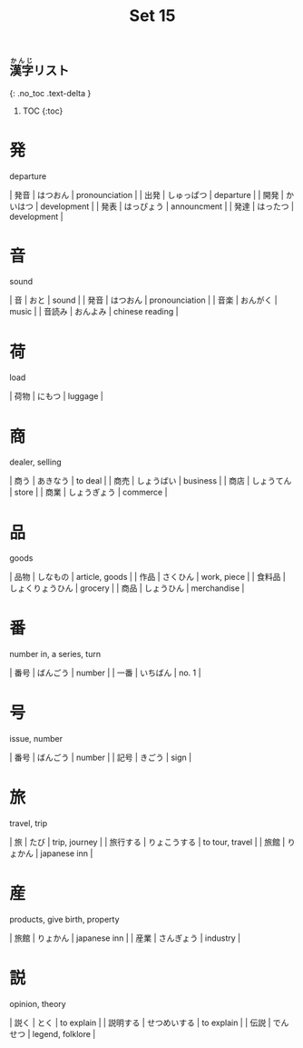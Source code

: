 ﻿---
layout: default
title: Set 15
parent: N4 Kanji List
grand_parent: <ruby>漢字<rt>かんじ</rt></ruby> Kanji
nav_order: 15
---

## <ruby>漢字<rt>かんじ</rt></ruby>リスト
{: .no_toc .text-delta }

1. TOC
{:toc}

# 発
departure

| 発音 | はつおん | pronounciation |
| 出発 | しゅっぱつ | departure |
| 開発 | かいはつ | development |
| 発表 | はっぴょう | announcment |
| 発達 | はったつ | development |

# 音
sound

| 音 | おと | sound |
| 発音 | はつおん | pronounciation |
| 音楽 | おんがく | music |
| 音読み | おんよみ | chinese reading |

# 荷
load

| 荷物 | にもつ | luggage |

# 商
dealer, selling

| 商う | あきなう | to deal |
| 商売 | しょうばい | business |
| 商店 | しょうてん | store |
| 商業 | しょうぎょう | commerce |

# 品
goods

| 品物 | しなもの | article, goods |
| 作品 | さくひん | work, piece |
| 食料品 | しょくりょうひん | grocery |
| 商品 | しょうひん | merchandise |

# 番
number in, a series, turn

| 番号 | ばんごう | number |
| 一番 | いちばん | no. 1 |

# 号
issue, number

| 番号 | ばんごう | number |
| 記号 | きごう | sign |

# 旅
travel, trip

| 旅 | たび | trip, journey |
| 旅行する | りょこうする | to tour, travel |
| 旅館 | りょかん | japanese inn |

# 産
products, give birth, property

| 旅館 | りょかん | japanese inn |
| 産業 | さんぎょう | industry |

# 説
opinion, theory

| 説く | とく | to explain |
| 説明する | せつめいする | to explain |
| 伝説 | でんせつ | legend, folklore |
